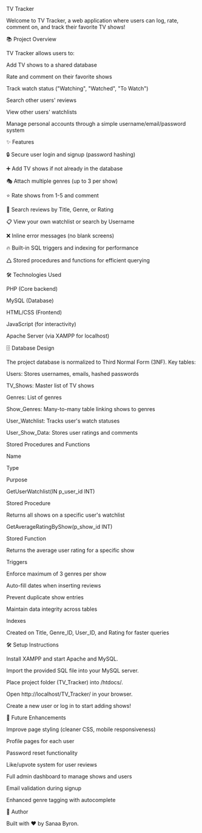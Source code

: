 TV Tracker

Welcome to TV Tracker, a web application where users can log, rate, comment on, and track their favorite TV shows!

📚 Project Overview

TV Tracker allows users to:

Add TV shows to a shared database

Rate and comment on their favorite shows

Track watch status ("Watching", "Watched", "To Watch")

Search other users' reviews

View other users' watchlists

Manage personal accounts through a simple username/email/password system

✨ Features

🔒 Secure user login and signup (password hashing)

➕ Add TV shows if not already in the database

🎭 Attach multiple genres (up to 3 per show)

⭐ Rate shows from 1-5 and comment

🔎 Search reviews by Title, Genre, or Rating

📋 View your own watchlist or search by Username

❌ Inline error messages (no blank screens)

🔥 Built-in SQL triggers and indexing for performance

🛆 Stored procedures and functions for efficient querying

🛠️ Technologies Used

PHP (Core backend)

MySQL (Database)

HTML/CSS (Frontend)

JavaScript (for interactivity)

Apache Server (via XAMPP for localhost)

🗄️ Database Design

The project database is normalized to Third Normal Form (3NF). Key tables:

Users: Stores usernames, emails, hashed passwords

TV_Shows: Master list of TV shows

Genres: List of genres

Show_Genres: Many-to-many table linking shows to genres

User_Watchlist: Tracks user's watch statuses

User_Show_Data: Stores user ratings and comments

Stored Procedures and Functions

Name

Type

Purpose

GetUserWatchlist(IN p_user_id INT)

Stored Procedure

Returns all shows on a specific user's watchlist

GetAverageRatingByShow(p_show_id INT)

Stored Function

Returns the average user rating for a specific show

Triggers

Enforce maximum of 3 genres per show

Auto-fill dates when inserting reviews

Prevent duplicate show entries

Maintain data integrity across tables

Indexes

Created on Title, Genre_ID, User_ID, and Rating for faster queries

🛠️ Setup Instructions

Install XAMPP and start Apache and MySQL.

Import the provided SQL file into your MySQL server.

Place project folder (TV_Tracker) into /htdocs/.

Open http://localhost/TV_Tracker/ in your browser.

Create a new user or log in to start adding shows!

🌟 Future Enhancements

Improve page styling (cleaner CSS, mobile responsiveness)

Profile pages for each user

Password reset functionality

Like/upvote system for user reviews

Full admin dashboard to manage shows and users

Email validation during signup

Enhanced genre tagging with autocomplete

👣 Author

Built with ❤️ by Sanaa Byron.

